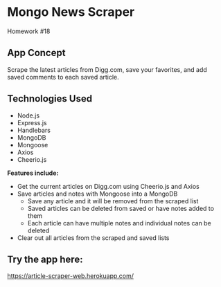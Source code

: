 # Mongo News Scraper
Homework #18 

## App Concept
Scrape the latest articles from Digg.com, save your favorites, and add saved comments to each saved article.

## Technologies Used
* Node.js
* Express.js
* Handlebars
* MongoDB
* Mongoose
* Axios
* Cheerio.js

**Features include:**
* Get the current articles on Digg.com using Cheerio.js and Axios
* Save articles and notes with Mongoose into a MongoDB
    * Save any article and it will be removed from the scraped list
    * Saved articles can be deleted from saved or have notes added to them
    * Each article can have multiple notes and individual notes can be deleted
* Clear out all articles from the scraped and saved lists

## Try the app here:

https://article-scraper-web.herokuapp.com/